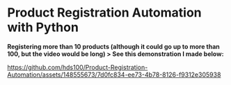# Product Registration Automation with Python

**Registering more than 10 products (although it could go up to more than 100, but the video would be long) > See this demonstration I made below:**

https://github.com/hds100/Product-Registration-Automation/assets/148555673/7d0fc834-ee73-4b78-8126-f9312e305938



